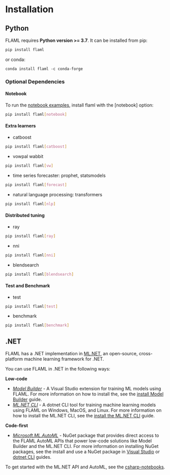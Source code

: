 # Installation

## Python

FLAML requires **Python version >= 3.7**. It can be installed from pip:

```bash
pip install flaml
```

or conda:
```
conda install flaml -c conda-forge
```

### Optional Dependencies

#### Notebook

To run the [notebook examples](https://github.com/microsoft/FLAML/tree/main/notebook),
install flaml with the [notebook] option:

```bash
pip install flaml[notebook]
```

#### Extra learners

* catboost
```bash
pip install flaml[catboost]
```
* vowpal wabbit
```bash
pip install flaml[vw]
```
* time series forecaster: prophet, statsmodels
```bash
pip install flaml[forecast]
```

* natural language processing: transformers
```bash
pip install flaml[nlp]
```

#### Distributed tuning

* ray
```bash
pip install flaml[ray]
```
* nni
```bash
pip install flaml[nni]
```
* blendsearch
```bash
pip install flaml[blendsearch]
```

#### Test and Benchmark

* test
```bash
pip install flaml[test]
```
* benchmark
```bash
pip install flaml[benchmark]
```

## .NET

FLAML has a .NET implementation in [ML.NET](http://dot.net/ml), an open-source, cross-platform machine learning framework for .NET.

You can use FLAML in .NET in the following ways:

**Low-code**

- [*Model Builder*](https://dotnet.microsoft.com/apps/machinelearning-ai/ml-dotnet/model-builder) - A Visual Studio extension for training ML models using FLAML. For more information on how to install the, see the [install Model Builder](https://docs.microsoft.com/dotnet/machine-learning/how-to-guides/install-model-builder?tabs=visual-studio-2022) guide.
- [*ML.NET CLI*](https://docs.microsoft.com/dotnet/machine-learning/automate-training-with-cli) - A dotnet CLI tool for training machine learning models using FLAML on Windows, MacOS, and Linux. For more information on how to install the ML.NET CLI, see the [install the ML.NET CLI](https://docs.microsoft.com/dotnet/machine-learning/how-to-guides/install-ml-net-cli?tabs=windows) guide. 

**Code-first**

- [*Microsoft.ML.AutoML*](https://www.nuget.org/packages/Microsoft.ML.AutoML/0.20.0-preview.22313.1) - NuGet package that provides direct access to the FLAML AutoML APIs that power low-code solutions like Model Builder and the ML.NET CLI. For more information on installing NuGet packages, see the install and use a NuGet package in [Visual Studio](https://docs.microsoft.com/nuget/quickstart/install-and-use-a-package-in-visual-studio) or [dotnet CLI](https://docs.microsoft.com/nuget/quickstart/install-and-use-a-package-using-the-dotnet-cli) guides. 

To get started with the ML.NET API and AutoML, see the [csharp-notebooks](https://github.com/dotnet/csharp-notebooks#machine-learning).